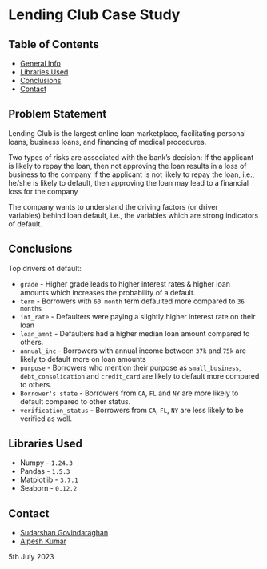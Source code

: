 # Lending Club Case Study
 
## Table of Contents
* [General Info](#problem-statement)
* [Libraries Used](#libraries-used)
* [Conclusions](#conclusions)
* [Contact](#contact)

## Problem Statement
Lending Club is the largest online loan marketplace, facilitating personal loans, business loans, and financing of medical procedures.

Two types of risks are associated with the bank’s decision:
If the applicant is likely to repay the loan, then not approving the loan results in a loss of business to the company
If the applicant is not likely to repay the loan, i.e., he/she is likely to default, then approving the loan may lead to a financial loss for the company

The company wants to understand the driving factors (or driver variables) behind loan default, i.e., the variables which are strong indicators of default. 

## Conclusions
Top drivers of default: 

- `grade` - Higher grade leads to higher interest rates & higher loan amounts which increases the probability of a default. 
- `term` -  Borrowers with `60 month` term defaulted more compared to `36 months`
- `int_rate` - Defaulters were paying a slightly higher interest rate on their loan
- `loan_amnt` - Defaulters had a higher median loan amount compared to others.
- `annual_inc` - Borrowers with annual income between `37k` and `75k` are likely to default more on loan amounts 
- `purpose` - Borrowers who mention their purpose as `small_business`, `debt_consolidation` and `credit_card` are likely to default more compared to others.
- `Borrower's state` - Borrowers from `CA`, `FL` and `NY` are more likely to default compared to other status.
- `verification_status` - Borrowers from `CA`, `FL`, `NY` are less likely to be verified as well. 

## Libraries Used
- Numpy - `1.24.3`
- Pandas - `1.5.3`
- Matplotlib - `3.7.1`
- Seaborn - `0.12.2`

## Contact
- [Sudarshan Govindaraghan](mailto:sudarshan_g@outlook.com)
- [Alpesh Kumar](mailto:alpeshkumar0695@gmail.com)

5th July 2023
